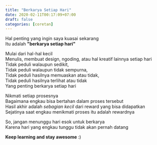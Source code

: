 ```yaml
---
title: "Berkarya Setiap Hari"
date: 2020-02-11T00:17:09+07:00
draft: false
categories: [coretan]
---
```


Hal penting yang ingin saya kuasai sekarang\
Itu adalah **"berkarya setiap hari"**
<!--more-->

Mulai dari hal-hal kecil\
Menulis, membuat design, ngoding, atau hal kreatif lainnya setiap hari\
Tidak peduli walaupun sedikit,\
Tidak peduli walaupun tidak sempurna,\
Tidak peduli hasilnya memuaskan atau tidak,\
Tidak peduli hasilnya terlihat atau tidak\
Yang penting berkarya setiap hari

Nikmati setiap prosesnya\
Bagaimana engkau bisa bertahan dalam proses tersebut\
Hasil akhir adalah *sebagian kecil* dari reward yang bisa didapatkan\
Sejatinya saat engkau menikmati proses itu adalah rewardnya

So, jangan menunggu hari esok untuk berkarya\
Karena hari yang engkau tunggu tidak akan pernah datang

**Keep learning and stay awesome** :)